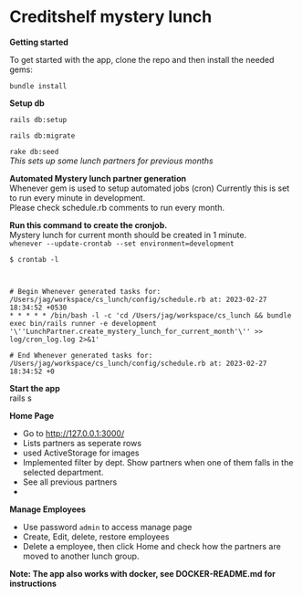 # Creditshelf mystery lunch


**Getting started**

To get started with the app, clone the repo and then install the needed gems:
 
`bundle install`

**Setup db**

`rails db:setup`

`rails db:migrate`


`rake db:seed`  
_This sets up some lunch partners for previous months_

**Automated Mystery lunch partner generation**   
Whenever gem is used to setup automated jobs (cron)
Currently this is set to run every minute in development.    
Please check schedule.rb comments to run every month.

**Run this command to create the cronjob.**  
Mystery lunch for current month should be created in 1 minute.  
`whenever --update-crontab --set environment=development` 

`$ crontab -l`
```


# Begin Whenever generated tasks for: /Users/jag/workspace/cs_lunch/config/schedule.rb at: 2023-02-27 18:34:52 +0530
* * * * * /bin/bash -l -c 'cd /Users/jag/workspace/cs_lunch && bundle exec bin/rails runner -e development '\''LunchPartner.create_mystery_lunch_for_current_month'\'' >> log/cron_log.log 2>&1'

# End Whenever generated tasks for: /Users/jag/workspace/cs_lunch/config/schedule.rb at: 2023-02-27 18:34:52 +0
```


**Start the app**  
rails s

**Home Page**  
* Go to http://127.0.0.1:3000/
* Lists partners as seperate rows
* used ActiveStorage for images
* Implemented filter by dept. Show partners when one of them
  falls in the selected department.
* See all previous partners
* 

**Manage Employees**  
* Use password `admin` to access manage page
* Create, Edit, delete, restore employees
* Delete a employee, then click Home and check how the partners
  are moved to another lunch group.


**Note: The app also works with docker, see DOCKER-README.md for  
instructions**


